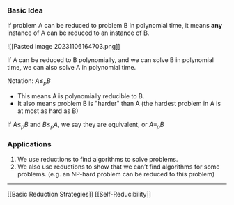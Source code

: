 ### Basic Idea

If problem A can be reduced to problem B in polynomial time,  it means **any** instance of A can be reduced to an instance of B. 

![[Pasted image 20231106164703.png]]

If A can be reduced to B polynomially, and we can solve B in polynomial time, we can also solve A in polynomial time.

Notation: $A \leq_p B$ 
- This means A is polynomially reducible to B. 
- It also means problem B is "harder" than A (the hardest problem in A is at most as hard as B)

If $A \leq_p B$  and $B \leq_p A$, we say they are equivalent, or $A \equiv_p B$ 

### Applications

1. We use reductions to find algorithms to solve problems. 
2. We also use reductions to show that we can’t find algorithms for some problems. (e.g. an NP-hard problem can be reduced to this problem)

---
[[Basic Reduction Strategies]]
[[Self-Reducibility]]